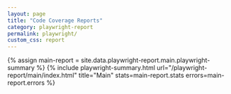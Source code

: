 ```yaml
---
layout: page
title: "Code Coverage Reports"
category: playwright-report
permalink: playwright/
custom_css: report
---
```


{% assign main-report = site.data.playwright-report.main.playwright-summary %}
{% include playwright-summary.html url="/playwright-report/main/index.html"
title="Main" stats=main-report.stats errors=main-report.errors %}

